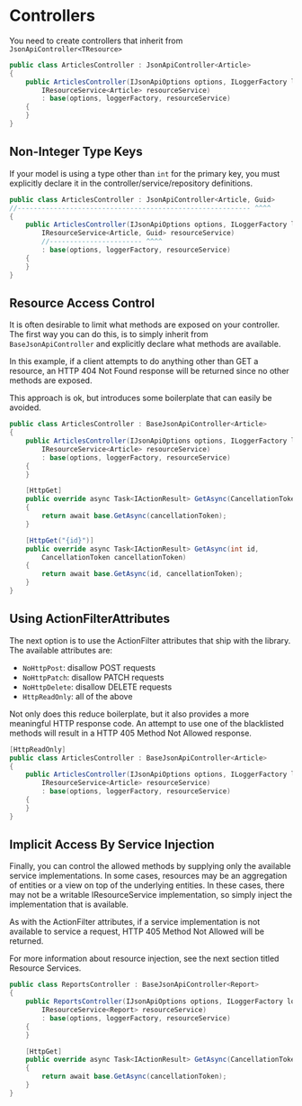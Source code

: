 # Controllers

You need to create controllers that inherit from `JsonApiController<TResource>`

```c#
public class ArticlesController : JsonApiController<Article>
{
    public ArticlesController(IJsonApiOptions options, ILoggerFactory loggerFactory,
        IResourceService<Article> resourceService)
        : base(options, loggerFactory, resourceService)
    {
    }
}
```

## Non-Integer Type Keys

If your model is using a type other than `int` for the primary key, you must explicitly declare it in the controller/service/repository definitions.

```c#
public class ArticlesController : JsonApiController<Article, Guid>
//---------------------------------------------------------- ^^^^
{
    public ArticlesController(IJsonApiOptions options, ILoggerFactory loggerFactory,
        IResourceService<Article, Guid> resourceService)
        //----------------------- ^^^^
        : base(options, loggerFactory, resourceService)
    {
    }
}
```

## Resource Access Control

It is often desirable to limit what methods are exposed on your controller. The first way you can do this, is to simply inherit from `BaseJsonApiController` and explicitly declare what methods are available.

In this example, if a client attempts to do anything other than GET a resource, an HTTP 404 Not Found response will be returned since no other methods are exposed.

This approach is ok, but introduces some boilerplate that can easily be avoided.

```c#
public class ArticlesController : BaseJsonApiController<Article>
{
    public ArticlesController(IJsonApiOptions options, ILoggerFactory loggerFactory,
        IResourceService<Article> resourceService)
        : base(options, loggerFactory, resourceService)
    {
    }

    [HttpGet]
    public override async Task<IActionResult> GetAsync(CancellationToken cancellationToken)
    {
        return await base.GetAsync(cancellationToken);
    }

    [HttpGet("{id}")]
    public override async Task<IActionResult> GetAsync(int id,
        CancellationToken cancellationToken)
    {
        return await base.GetAsync(id, cancellationToken);
    }
}
```

## Using ActionFilterAttributes

The next option is to use the ActionFilter attributes that ship with the library. The available attributes are:

- `NoHttpPost`: disallow POST requests
- `NoHttpPatch`: disallow PATCH requests
- `NoHttpDelete`: disallow DELETE requests
- `HttpReadOnly`: all of the above

Not only does this reduce boilerplate, but it also provides a more meaningful HTTP response code.
An attempt to use one of the blacklisted methods will result in a HTTP 405 Method Not Allowed response.

```c#
[HttpReadOnly]
public class ArticlesController : BaseJsonApiController<Article>
{
    public ArticlesController(IJsonApiOptions options, ILoggerFactory loggerFactory,
        IResourceService<Article> resourceService)
        : base(options, loggerFactory, resourceService)
    {
    }
}
```

## Implicit Access By Service Injection

Finally, you can control the allowed methods by supplying only the available service implementations. In some cases, resources may be an aggregation of entities or a view on top of the underlying entities. In these cases, there may not be a writable IResourceService implementation, so simply inject the implementation that is available.

As with the ActionFilter attributes, if a service implementation is not available to service a request, HTTP 405 Method Not Allowed will be returned.

For more information about resource injection, see the next section titled Resource Services.

```c#
public class ReportsController : BaseJsonApiController<Report>
{
    public ReportsController(IJsonApiOptions options, ILoggerFactory loggerFactory,
        IResourceService<Report> resourceService)
        : base(options, loggerFactory, resourceService)
    {
    }

    [HttpGet]
    public override async Task<IActionResult> GetAsync(CancellationToken cancellationToken)
    {
        return await base.GetAsync(cancellationToken);
    }
}
```
